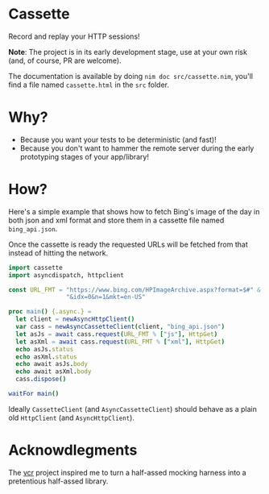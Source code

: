Cassette
========

Record and replay your HTTP sessions!

**Note**: The project is in its early development stage, use at your own risk
(and, of course, PR are welcome).

The documentation is available by doing `nim doc src/cassette.nim`, you'll find
a file named `cassette.html` in the `src` folder.

Why?
====

- Because you want your tests to be deterministic (and fast)!
- Because you don't want to hammer the remote server during the early
  prototyping stages of your app/library!

How?
====

Here's a simple example that shows how to fetch Bing's image of the day in both
json and xml format and store them in a cassette file named `bing_api.json`.

Once the cassette is ready the requested URLs will be fetched from that instead
of hitting the network.

```nim
import cassette
import asyncdispatch, httpclient

const URL_FMT = "https://www.bing.com/HPImageArchive.aspx?format=$#" &
                "&idx=0&n=1&mkt=en-US"

proc main() {.async.} =
  let client = newAsyncHttpClient()
  var cass = newAsyncCassetteClient(client, "bing_api.json")
  let asJs = await cass.request(URL_FMT % ["js"], HttpGet)
  let asXml = await cass.request(URL_FMT % ["xml"], HttpGet)
  echo asJs.status
  echo asXml.status
  echo await asJs.body
  echo await asXml.body
  cass.dispose()

waitFor main()
```

Ideally `CassetteClient` (and `AsyncCassetteClient`) should behave as a plain
old `HttpClient` (and `AsyncHttpClient`).

Acknowdlegments
===============

The [vcr](https://github.com/vcr/vcr) project inspired me to turn a half-assed
mocking harness into a pretentious half-assed library.
